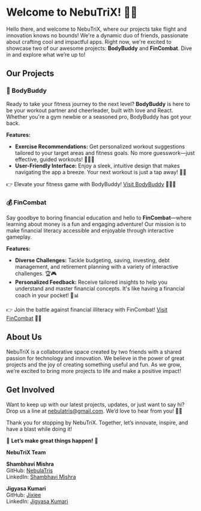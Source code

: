 # Welcome to NebuTriX! 🚀✨

Hello there, and welcome to NebuTriX, where our projects take flight and innovation knows no bounds! We're a dynamic duo of friends, passionate about crafting cool and impactful apps. Right now, we're excited to showcase two of our awesome projects: **BodyBuddy** and **FinCombat**. Dive in and explore what we’re up to!

## Our Projects

### 🌟 BodyBuddy

Ready to take your fitness journey to the next level? **BodyBuddy** is here to be your workout partner and cheerleader, built with love and React. Whether you're a gym newbie or a seasoned pro, BodyBuddy has got your back.

**Features:**
- **Exercise Recommendations:** Get personalized workout suggestions tailored to your target areas and fitness goals. No more guesswork—just effective, guided workouts! 🏋️‍♀️💪
- **User-Friendly Interface:** Enjoy a sleek, intuitive design that makes navigating the app a breeze. Your next workout is just a tap away! 📱🌀

👉 Elevate your fitness game with BodyBuddy! [Visit BodyBuddy](https://yourbodybuddy.co) 🚴‍♂️🔥

### 💰 FinCombat

Say goodbye to boring financial education and hello to **FinCombat**—where learning about money is a fun and engaging adventure! Our mission is to make financial literacy accessible and enjoyable through interactive gameplay.

**Features:**
- **Diverse Challenges:** Tackle budgeting, saving, investing, debt management, and retirement planning with a variety of interactive challenges. 🏆🎮
- **Personalized Feedback:** Receive tailored insights to help you understand and master financial concepts. It's like having a financial coach in your pocket! 💼📊

👉 Join the battle against financial illiteracy with FinCombat! [Visit FinCombat](https://fincombat.co) 🥳💸

## About Us

NebuTriX is a collaborative space created by two friends with a shared passion for technology and innovation. We believe in the power of great projects and the joy of creating something useful and fun. As we grow, we’re excited to bring more projects to life and make a positive impact!

## Get Involved

Want to keep up with our latest projects, updates, or just want to say hi? Drop us a line at [nebulatris@gmail.com](mailto:nebulatris@gmail.com). We’d love to hear from you! 💬🤗

Thank you for stopping by NebuTriX. Together, let’s innovate, inspire, and have a blast while doing it!

🚀 **Let’s make great things happen!** 🌟

**NebuTriX Team**

**Shambhavi Mishra**  
GitHub: [NebulaTris](https://github.com/NebulaTris)  
LinkedIn: [Shambhavi Mishra](https://www.linkedin.com/in/nebulatris)  

**Jigyasa Kumari**  
GitHub: [Jixiee](https://github.com/Jixiee)  
LinkedIn: [Jigyasa Kumari](https://www.linkedin.com/in/Jigyasa-Jha/)






